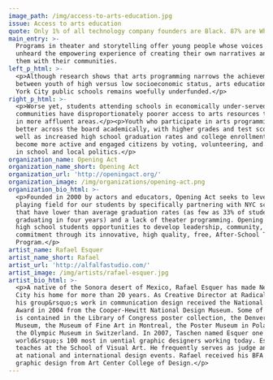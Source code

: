 ```yaml
---
image_path: /img/access-to-arts-education.jpg
issue: Access to arts education
quote: Only 1% of all technology company founders are Black. 87% are White.
main_entry: >-
  Programs in theater and storytelling offer young people whose voices are often
  unheard the empowering experience of creating their own narratives and sharing
  them with their communities.
left_p_html: >-
  <p>Although research shows that arts programming narrows the achievement gap
  between youth of high versus low socioeconomic status, arts education in New
  York City public schools remains woefully underfunded.</p>
right_p_html: >-
  <p>Worse yet, students attending schools in economically under-served
  communities have disproportionately poorer access to arts resources than those
  in more affluent areas.</p><p>Youth who participate in arts programming do
  better across the board academically, with higher grades and test scores as
  well as increased high school graduation rates and college enrollment. They
  become more active and engaged citizens by voting, volunteering, and engaging
  in school and local politics.</p>
organization_name: Opening Act
organization_name_short: Opening Act
organization_url: 'http://openingact.org/'
organization_image: /img/organizations/opening-act.png
organization_bio_html: >-
  <p>Founded in 2000 by actors and educators, Opening Act seeks to level the
  playing field for our students by specifically partnering with NYC schools
  that have lower than average graduation rates (as few as 33% of students
  graduating in four years) and a lack of theater programming. Opening Act gives
  high school students opportunities to develop leadership, community, and
  commitment through its innovative, high quality, free, After-School Theater
  Program.</p>
artist_name: Rafael Esquer
artist_name_short: Rafael
artist_url: 'http://alfalfastudio.com/'
artist_image: /img/artists/rafael-esquer.jpg
artist_bio_html: >-
  <p>A native of the Sonora desert of Mexico, Rafael Esquer has made New York
  City his home for more than 20 years. As Creative Director at Radical Media,
  his group&rsquo;s work in communication design received the National Design
  Award in 2004 from the Cooper-Hewitt National Design Museum. Some of his work
  is contained in the Library of Congress poster collection, the Denver Art
  Museum, the Museum of Fine Art in Montreal, the Poster Museum in Poland and
  the Olympic Museum in Switzerland. In 2007, Taschen named Esquer one of the
  world&rsquo;s 100 most in uential graphic designers working today. Esquer
  teaches at the School of Visual Art. He frequently serves as judge and speaker
  at national and international design events. Rafael received his BFA in
  graphic design from Art Center College of Design.</p>
---
```



